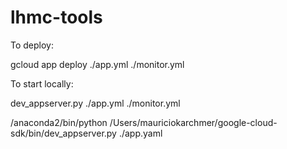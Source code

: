 # lhmc-tools

To deploy:

gcloud app deploy ./app.yml ./monitor.yml

To start locally:

dev_appserver.py ./app.yml ./monitor.yml

/anaconda2/bin/python /Users/mauriciokarchmer/google-cloud-sdk/bin/dev_appserver.py ./app.yaml 


